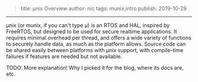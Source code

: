 > title: µnix Overview
> author: nic
> tags: munix,intro
> publish: 2019-10-29
---

µnix (or munix, if you can't type µ) is an RTOS and HAL, inspired by FreeRTOS,
but designed to be used for secure realtime applications. It requires minimal
overhead per thread, and offers a wide variety of functions to securely handle
data, as much as the platform allows. Source code can be shared easily between
platforms with µnix support, with compile-time failures if features are needed
but not available.

TODO: More explanation! Why I picked it for the blog, where its docs are,
etc.
